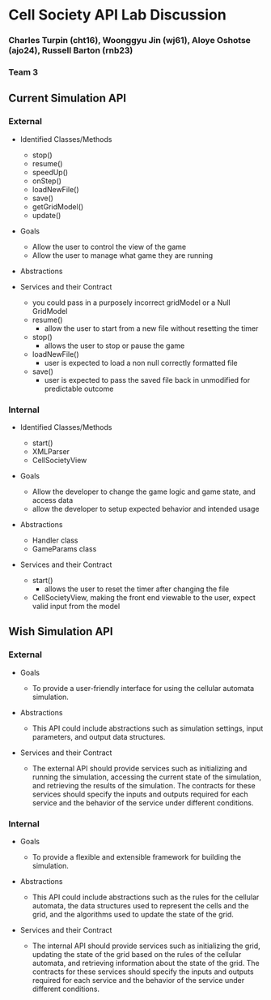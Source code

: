 # Cell Society API Lab Discussion

### Charles Turpin (cht16), Woonggyu Jin (wj61), Aloye Oshotse (ajo24), Russell Barton (rnb23)

### Team 3

## Current Simulation API

### External

* Identified Classes/Methods
    * stop()
    * resume()
    * speedUp()
    * onStep()
    * loadNewFile()
    * save()
    * getGridModel()
    * update()


* Goals
    * Allow the user to control the view of the game
    * Allow the user to manage what game they are running


* Abstractions

* Services and their Contract
    * you could pass in a purposely incorrect gridModel or a Null GridModel
    * resume()
        * allow the user to start from a new file without resetting the timer
    * stop()
        * allows the user to stop or pause the game
    * loadNewFile()
        * user is expected to load a non null correctly formatted file
    * save()
        * user is expected to pass the saved file back in unmodified for predictable outcome

### Internal

* Identified Classes/Methods
    * start()
    * XMLParser
    * CellSocietyView

* Goals
    * Allow the developer to change the game logic and game state, and access data
    * allow the developer to setup expected behavior and intended usage

* Abstractions
    * Handler class
    * GameParams class

* Services and their Contract
    * start()
        * allows the user to reset the timer after changing the file
    * CellSocietyView, making the front end viewable to the user, expect valid input from the model

## Wish Simulation API

### External

* Goals
    * To provide a user-friendly interface for using the cellular automata simulation.

* Abstractions
    * This API could include abstractions such as simulation settings, input parameters, and output
      data structures.

* Services and their Contract
    * The external API should provide services such as initializing and running the simulation,
      accessing the current state of the simulation, and retrieving the results of the simulation.
      The contracts for these services should specify the inputs and outputs required for each
      service and the behavior of the service under different conditions.

### Internal

* Goals
    * To provide a flexible and extensible framework for building the simulation.

* Abstractions
    * This API could include abstractions such as the rules for the cellular automata, the data
      structures used to represent the cells and the grid, and the algorithms used to update the
      state of the grid.

* Services and their Contract
    * The internal API should provide services such as initializing the grid, updating the state of
      the grid based on the rules of the cellular automata, and retrieving information about the
      state of the grid. The contracts for these services should specify the inputs and outputs
      required for each service and the behavior of the service under different conditions.


